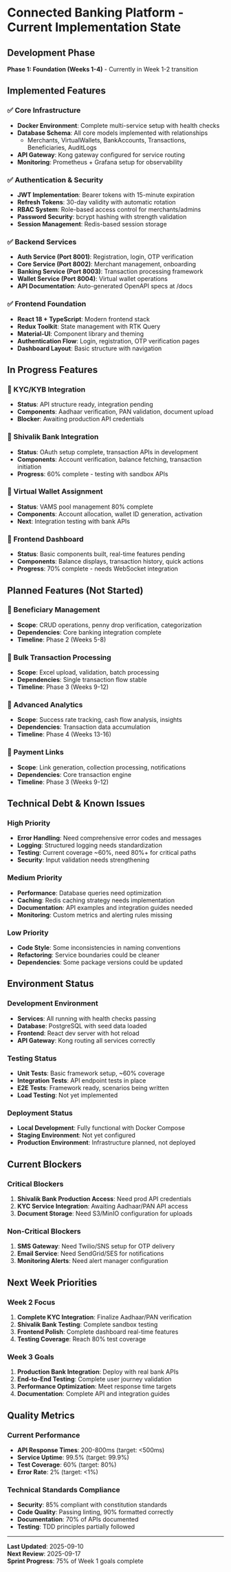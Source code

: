 # Connected Banking Platform - Current Implementation State

## Development Phase
**Phase 1: Foundation (Weeks 1-4)** - Currently in Week 1-2 transition

## Implemented Features

### ✅ Core Infrastructure
- **Docker Environment**: Complete multi-service setup with health checks
- **Database Schema**: All core models implemented with relationships
  - Merchants, VirtualWallets, BankAccounts, Transactions, Beneficiaries, AuditLogs
- **API Gateway**: Kong gateway configured for service routing
- **Monitoring**: Prometheus + Grafana setup for observability

### ✅ Authentication & Security
- **JWT Implementation**: Bearer tokens with 15-minute expiration
- **Refresh Tokens**: 30-day validity with automatic rotation
- **RBAC System**: Role-based access control for merchants/admins
- **Password Security**: bcrypt hashing with strength validation
- **Session Management**: Redis-based session storage

### ✅ Backend Services
- **Auth Service (Port 8001)**: Registration, login, OTP verification
- **Core Service (Port 8002)**: Merchant management, onboarding
- **Banking Service (Port 8003)**: Transaction processing framework
- **Wallet Service (Port 8004)**: Virtual wallet operations
- **API Documentation**: Auto-generated OpenAPI specs at /docs

### ✅ Frontend Foundation
- **React 18 + TypeScript**: Modern frontend stack
- **Redux Toolkit**: State management with RTK Query
- **Material-UI**: Component library and theming
- **Authentication Flow**: Login, registration, OTP verification pages
- **Dashboard Layout**: Basic structure with navigation

## In Progress Features

### 🔄 KYC/KYB Integration
- **Status**: API structure ready, integration pending
- **Components**: Aadhaar verification, PAN validation, document upload
- **Blocker**: Awaiting production API credentials

### 🔄 Shivalik Bank Integration
- **Status**: OAuth setup complete, transaction APIs in development
- **Components**: Account verification, balance fetching, transaction initiation
- **Progress**: 60% complete - testing with sandbox APIs

### 🔄 Virtual Wallet Assignment
- **Status**: VAMS pool management 80% complete
- **Components**: Account allocation, wallet ID generation, activation
- **Next**: Integration testing with bank APIs

### 🔄 Frontend Dashboard
- **Status**: Basic components built, real-time features pending
- **Components**: Balance displays, transaction history, quick actions
- **Progress**: 70% complete - needs WebSocket integration

## Planned Features (Not Started)

### 📅 Beneficiary Management
- **Scope**: CRUD operations, penny drop verification, categorization
- **Dependencies**: Core banking integration complete
- **Timeline**: Phase 2 (Weeks 5-8)

### 📅 Bulk Transaction Processing
- **Scope**: Excel upload, validation, batch processing
- **Dependencies**: Single transaction flow stable
- **Timeline**: Phase 3 (Weeks 9-12)

### 📅 Advanced Analytics
- **Scope**: Success rate tracking, cash flow analysis, insights
- **Dependencies**: Transaction data accumulation
- **Timeline**: Phase 4 (Weeks 13-16)

### 📅 Payment Links
- **Scope**: Link generation, collection processing, notifications
- **Dependencies**: Core transaction engine
- **Timeline**: Phase 3 (Weeks 9-12)

## Technical Debt & Known Issues

### High Priority
- **Error Handling**: Need comprehensive error codes and messages
- **Logging**: Structured logging needs standardization
- **Testing**: Current coverage ~60%, need 80%+ for critical paths
- **Security**: Input validation needs strengthening

### Medium Priority
- **Performance**: Database queries need optimization
- **Caching**: Redis caching strategy needs implementation
- **Documentation**: API examples and integration guides needed
- **Monitoring**: Custom metrics and alerting rules missing

### Low Priority
- **Code Style**: Some inconsistencies in naming conventions
- **Refactoring**: Service boundaries could be cleaner
- **Dependencies**: Some package versions could be updated

## Environment Status

### Development Environment
- **Services**: All running with health checks passing
- **Database**: PostgreSQL with seed data loaded
- **Frontend**: React dev server with hot reload
- **API Gateway**: Kong routing all services correctly

### Testing Status
- **Unit Tests**: Basic framework setup, ~60% coverage
- **Integration Tests**: API endpoint tests in place
- **E2E Tests**: Framework ready, scenarios being written
- **Load Testing**: Not yet implemented

### Deployment Status
- **Local Development**: Fully functional with Docker Compose
- **Staging Environment**: Not yet configured
- **Production Environment**: Infrastructure planned, not deployed

## Current Blockers

### Critical Blockers
1. **Shivalik Bank Production Access**: Need prod API credentials
2. **KYC Service Integration**: Awaiting Aadhaar/PAN API access
3. **Document Storage**: Need S3/MinIO configuration for uploads

### Non-Critical Blockers
1. **SMS Gateway**: Need Twilio/SNS setup for OTP delivery
2. **Email Service**: Need SendGrid/SES for notifications
3. **Monitoring Alerts**: Need alert manager configuration

## Next Week Priorities

### Week 2 Focus
1. **Complete KYC Integration**: Finalize Aadhaar/PAN verification
2. **Shivalik Bank Testing**: Complete sandbox testing
3. **Frontend Polish**: Complete dashboard real-time features
4. **Testing Coverage**: Reach 80% test coverage

### Week 3 Goals
1. **Production Bank Integration**: Deploy with real bank APIs
2. **End-to-End Testing**: Complete user journey validation
3. **Performance Optimization**: Meet response time targets
4. **Documentation**: Complete API and integration guides

## Quality Metrics

### Current Performance
- **API Response Times**: 200-800ms (target: <500ms)
- **Service Uptime**: 99.5% (target: 99.9%)
- **Test Coverage**: 60% (target: 80%)
- **Error Rate**: 2% (target: <1%)

### Technical Standards Compliance
- **Security**: 85% compliant with constitution standards
- **Code Quality**: Passing linting, 90% formatted correctly
- **Documentation**: 70% of APIs documented
- **Testing**: TDD principles partially followed

---
**Last Updated**: 2025-09-10  
**Next Review**: 2025-09-17  
**Sprint Progress**: 75% of Week 1 goals complete